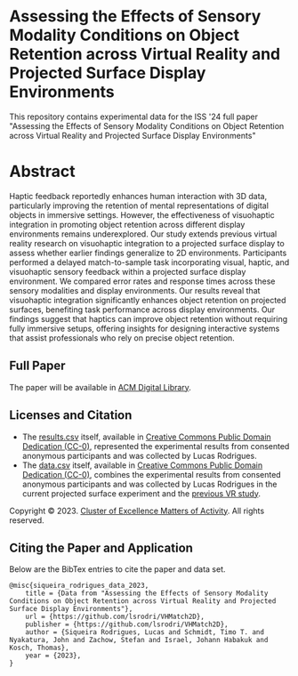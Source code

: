 # Assessing the Effects of Sensory Modality Conditions on Object Retention across Virtual Reality and Projected Surface Display Environments
This repository contains experimental data for the ISS '24 full paper "Assessing the Effects of Sensory Modality Conditions on Object Retention across Virtual Reality and Projected Surface Display Environments"

# Abstract 
Haptic feedback reportedly enhances human interaction with 3D data, particularly improving the retention of mental representations of digital objects in immersive settings. However, the effectiveness of visuohaptic integration in promoting object retention across different display environments remains underexplored. Our study extends previous virtual reality research on visuohaptic integration to a projected surface display to assess whether earlier findings generalize to 2D environments. Participants performed a delayed match-to-sample task incorporating visual, haptic, and visuohaptic sensory feedback within a projected surface display environment. We compared error rates and response times across these sensory modalities and display environments. Our results reveal that visuohaptic integration significantly enhances object retention on projected surfaces, benefiting task performance across display environments. Our findings suggest that haptics can improve object retention without requiring fully immersive setups, offering insights for designing interactive systems that assist professionals who rely on precise object retention.

## Full Paper
The paper will be available in [ACM Digital Library](https://doi.org/10.1145/3698137).

## Licenses and Citation

- The [results.csv](results.csv) itself, available in [Creative Commons Public Domain Dedication (CC-0)](https://creativecommons.org/share-your-work/public-domain/cc0/), represented the experimental results from consented anonymous participants and was collected by Lucas Rodrigues.
- The [data.csv](data.csv) itself, available in [Creative Commons Public Domain Dedication (CC-0)](https://creativecommons.org/share-your-work/public-domain/cc0/), combines the experimental results from consented anonymous participants and was collected by Lucas Rodrigues in the current projected surface experiment and the [previous VR study](https://github.com/lsrodri/VHMatch).
<!-- - The [NASA-TLX.csv](NASA-TLX.csv) itself, available in [Creative Commons Public Domain Dedication (CC-0)](https://creativecommons.org/share-your-work/public-domain/cc0/), represented the workload self-assessment results from consented anonymous participants and was collected by Lucas Rodrigues. -->
<!-- - The [MatchToSampleExperiment](MatchToSampleExperiment) itself, available in [Creative Commons Public Domain Dedication (CC-0)](https://creativecommons.org/share-your-work/public-domain/cc0/), represented the open-source Unity project that was created by Lucas Rodrigues and used for data collection. -->

<!-- The contained "source code" (i.e., Python scripts and Jupyter Notebooks) of this work is made available under the terms of [GNU GPLv3](./LICENSE). They are fully available also in the [Open Science Framework](https://). -->

Copyright &copy; 2023. [Cluster of Excellence Matters of Activity](https://www.matters-of-activity.de/). All rights reserved.

## Citing the Paper and Application

Below are the BibTex entries to cite the paper and data set.

```
@misc{siqueira_rodrigues_data_2023,
	title = {Data from "Assessing the Effects of Sensory Modality Conditions on Object Retention across Virtual Reality and Projected Surface Display Environments"},
	url = {https://github.com/lsrodri/VHMatch2D},
	publisher = {https://github.com/lsrodri/VHMatch2D},
	author = {Siqueira Rodrigues, Lucas and Schmidt, Timo T. and Nyakatura, John and Zachow, Stefan and Israel, Johann Habakuk and Kosch, Thomas},
	year = {2023},
}
```
